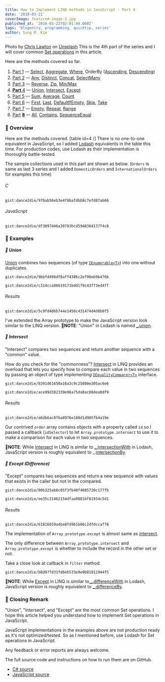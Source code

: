 ```yaml
---
title: How to Implement LINQ methods in JavaScript - Part 4
date: '2018-03-21'
coverImage: featured-image-2.jpg
published_at: '2018-03-22T02:01:04.000Z'
tags: 'blogentry, programming, quicktip, series'
author: Sung M. Kim
---
```


Photo by [Chris Lawton](https://unsplash.com/photos/yRf7ABVDddM?utm_source=unsplash&utm_medium=referral&utm_content=creditCopyText) on [Unsplash](https://unsplash.com/search/photos/mapping?utm_source=unsplash&utm_medium=referral&utm_content=creditCopyText) This is the 4th part of the series and I will cover common [Set operations](https://www.probabilitycourse.com/chapter1/1_2_2_set_operations.php) in this article.

Here are the methods covered so far.

1. [Part 1](https://www.slightedgecoder.com/2018/02/24/approximate-equivalent-linq-methods-javascript/) 〰️ [Select](https://www.slightedgecoder.com/2018/02/24/approximate-equivalent-linq-methods-javascript/#select), [Aggregate](https://www.slightedgemate-equivalent-linq-methods-javascript/#aggregate), [Where](https://www.slightedgecoder.com/2018/02/24/approximate-equivalent-linq-methods-javascript/#where), OrderBy ([Ascending](https://www.slightedgecoder.com/2018/02/24/approximate-equivalent-linq-methods-javascript/#orderByAscending), [Descending](https://www.slightedgecoder.com/2018/02/24/approximate-equivalent-linq-methods-javascript/#orderByDescending))
2. [Part 2](https://www.slightedgecoder.com/2018/03/03/approximate-equivalent-linq-methods-javascript-part-2/) 〰️ [Any](https://www.slightedgecoder.com/2018/03/03/approximate-equivalent-linq-methods-javascript-part-2/#any), [Distinct](https://www.slightedgecoder.com/2018/03/03/approximate-equivalent-linq-methods-javascript-part-2/#distinct), [Concat](https://www.slightedgecoder.com/2018/03/03/approximate-equivalent-linq-methods-javascript-part-2/#concat), [SelectMany](https://www.slightedgecoder.com/2018/03/03/approximate-equivalent-linq-methods-javascript-part-2/#selectmany)
3. [Part 3](https://www.slightedgecoder.com/2018/03/10/an-approximate-equivalent-of-linq-methods-in-javascript-part-3/) 〰️ [Reverse](https://www.slightedgecoder.com/2018/03/10/an-approximate-equivalent-of-linq-methods-in-javascript-part-3/#reverse), [Zip](https://www.slightedgecoder.com/2018/03/10/an-approximate-equivalent-of-linq-methods-in-javascript-part-3/#zip), [Min/Max](https://www.slightedgecoder.com/2018/03/10/an-approximate-equivalent-of-linq-methods-in-javascript-part-3/#minmax)
4. [**Part** 4](https://www.slightedgecoder.com/2018/03/21/an-approximate-equivalent-of-linq-methods-in-javascript-part-4/) 〰️ [Union](https://www.slightedgecoder.com/2018/03/21/an-approximate-equivalent-of-linq-methods-in-javascript-part-4/#union), [Intersect](https://www.slightedgecoder.com/2018/03/21/an-approximate-equivalent-of-linq-methods-in-javascript-part-4/#intersect), [Except](https://www.slightedgecoder.com/2018/03/21/an-approximate-equivalent-of-linq-methods-in-javascript-part-4/#except)
5. [Part 5](https://www.slightedgecoder.com/2018/03/31/an-approximate-equivalent-of-linq-methods-in-javascript-part-5/) 〰️ [Sum](https://www.slightedgecoder.com/2018/03/31/an-approximate-equivalent-of-linq-methods-in-javascript-part-5/#sum), [Average](https://www.slightedgecoder.com/2018/03/31/an-approximate-equivalent-of-linq-methods-in-javascript-part-5/#average), [Count](https://www.slightedgecoder.com/2018/03/31/an-approximate-equivalent-of-linq-methods-in-javascript-part-5/#count)
6. [Part 6](https://www.slightedgecoder.com/2018/04/14/an-approximate-equivalent-of-linq-methods-in-javascript-part-6/) 〰️ [First](https://www.slightedgecoder.com/2018/04/14/an-approximate-equivalent-of-linq-methods-in-javascript-part-6/#first), [Last](https://www.slightedgecoder.com/2018/04/14/an-approximate-equivalent-of-linq-methods-in-javascript-part-6/#last), [DefaultIfEmpty](https://www.slightedgecoder.com/2018/04/14/an-approximate-equivalent-of-linq-methods-in-javascript-part-6/#defaultIfEmpty), [Skip](https://www.slightedgecoder.com/2018/04/14/an-approximate-equivalent-of-linq-methods-in-javascript-part-6/#skip), [Take](https://www.slightedgecoder.com/2018/04/14/an-approximate-equivalent-of-linq-methods-in-javascript-part-6/#take)
7. [Part 7](https://www.slightedgecoder.com/2018/04/21/an-approximate-equivalent-of-linq-methods-in-javascript-part-7/) 〰️ [Empty](https://www.slightedgecoder.com/2018/04/21/an-approximate-equivalent-of-linq-methods-in-javascript-part-7#empty), [Repeat](https://www.slightedgecoder.com/2018/04/21/an-approximate-equivalent-of-linq-methods-in-javascript-part-7#repeat), [Range](https://www.slightedgecoder.com/2018/04/21/an-approximate-equivalent-of-linq-methods-in-javascript-part-7#range)
8. [Par](https://www.slightedgecoder.com/2018/04/28/how-to-implement-linq-methods-in-javascript-part-8/)[t](https://www.slightedgecoder.com/2018/04/28/how-to-implement-linq-methods-in-javascript-part-8/) **[8](https://www.slightedgecoder.com/2018/04/28/how-to-implement-linq-methods-in-javascript-part-8/)** 〰️ [All](#all), [Contains](#contains), [SequenceEqual](#sequenceEqual)

### 🔴 Overview

Here are the methods covered. [table id=4 /] There is no one-to-one equivalent in JavaScript, so I added [Lodash](https://lodash.com/docs) equivalents in the table this time. For production codes, use Lodash as their implementation is thoroughly battle-tested.

The sample collections used in this part are shown as below. (`Orders` is same as last 3 series and I added `DomesticOrders` and `InternationalOrders` for examples this time)

###### C

`gist:dance2die/970ab56eb3e4f8bafdbb8c7efd87ab66`

###### JavaScript

`gist:dance2die/df3097d46a30783bcd5948384137f4c8`

### 🔴 Examples

##### 🔸 Union

[Union](<https://msdn.microsoft.com/en-us/library/system.linq.enumerable.union(v=vs.110).aspx>) combines two sequences (of type [`IEnumerable<T>`](<https://msdn.microsoft.com/en-us/library/9eekhta0(v=vs.110).aspx>)) into one without duplicates.

`gist:dance2die/9bbfd498df8aff4386c2ef90eb9b476b`

`gist:dance2die/c314cca86619171bdd1f9c43f73ed4ff`

###### Results

`gist:dance2die/5c9fd4d6b744e1456c431474d4d8b0f5`

I've extended the Array prototype to make the JavaScript version look similar to the LINQ version. 📝**NOTE**: "Union" in Lodash is named [\_.union](https://lodash.com/docs/4.17.5#union).

##### 🔸 Intersect

"Intersect" compares two sequences and return another sequence with a "common" value.

How do you check for the "commonness"? [Intersect](<https://msdn.microsoft.com/en-us/library/system.linq.enumerable.intersect(v=vs.110).aspx>) in LINQ provides an overload that lets you specify how to compare each value in two sequences by passing an object of type implementing [`IEqualityComparer<T>`](<https://msdn.microsoft.com/en-us/library/ms132151(v=vs.110).aspx>) interface.

`gist:dance2die/8391d61650a16a3c9c25800e305ac6e6`

`gist:dance2die/ace99d382339e96a75da8ac08dea8df9`

###### Results

`gist:dance2die/a6db6ac8f6a8976e180d1d905fb4a19e`

Our contrived `order` array contains objects with a property called `id` so I passed a callback (`idSelector`) to let `Array.prototype.intersect` to use it to make a comparison for each value in two sequences.

📝**NOTE**: While [Intersect](<https://msdn.microsoft.com/en-us/library/system.linq.enumerable.intersect(v=vs.110).aspx>) in LINQ is similar to [\_.intersectionWith](https://lodash.com/docs/4.17.5#intersectionWith) in Lodash, JavaScript version is roughly equivalent to \_.[intersectionBy](https://lodash.com/docs/4.17.5#intersectionBy).

##### 🔸 Except (Difference)

"Except" compares two sequences and return a new sequence with values that exists in the caller but not in the compared.

`gist:dance2die/00b325ab6c05f3fb40f4085720c177fb`

`gist:dance2die/ee35c21462154dfaa9881bf81934c5d1`

###### Results

`gist:dance2die/61816659a4be8fd961b86c2dfdccaf78`

The implementation of `Array.prototype.except` is almost same as [intersect](#intersect).

The only difference between `Array.prototype.intersect` and `Array.prototype.except` is whether to include the record in the other set or not.

Take a close look at callback in `filter` method.

`gist:dance2die/b0d97fd31fd6eb533e9e9b81812944f5`

📝**NOTE**: While [Except](<https://msdn.microsoft.com/en-us/library/system.linq.enumerable.except(v=vs.110).aspx>) in LINQ is similar to[ \_.differenceWith](https://lodash.com/docs/4.17.5#differenceWith) in Lodash, JavaScript version is roughly equivalent to [\_.differenceBy](https://lodash.com/docs/4.17.5#differenceBy).

### 🔴 Closing Remark

"Union", "Intersect", and "Except" are the most common Set operations. I hope this article helped you understand how to implement Set operations in JavaScript.

JavaScript implementations in the examples above are not production ready as it's not optimized/tested. So as I mentioned before, use Lodash for Set operations in JavaScript.

Any feedback or error reports are always welcome.

The full source code and instructions on how to run them are on GitHub.

- [C# source](https://github.com/dance2die/blog.LinqAndJavascript.CSharpDemo)
- [JavaScript source](https://github.com/dance2die/blog.LinqAndJavascript.JavascriptDemo)


